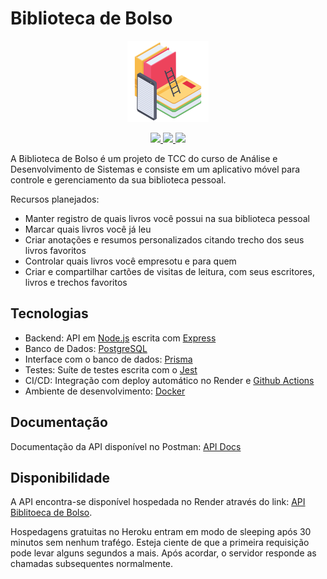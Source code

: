 # Biblioteca de Bolso

<p align="center">
    <img src="/docs/library_icon.png" height="130">
</p>

<p align="center">
    <a href="https://github.com/Biblioteca-de-Bolso/backend/actions/workflows/docker-image.yml"  target="_blank">
      <img src="https://github.com/Biblioteca-de-Bolso/backend/actions/workflows/docker-image.yml/badge.svg" />
    </a>
    <a href="https://www.codacy.com/gh/Biblioteca-de-Bolso/backend/dashboard?utm_source=github.com&amp;utm_medium=referral&amp;utm_content=Biblioteca-de-Bolso/backend&amp;utm_campaign=Badge_Grade" target="_blank">
      <img src="https://app.codacy.com/project/badge/Grade/dd2736e4dd7c40748fa497dd6b63ba4f"/>
    </a>
    <a href="https://documenter.getpostman.com/view/19545370/UVkmQGwd" target="_blank">
      <img src="https://img.shields.io/badge/Docs-Postman-f39f37" />
    </a>
</p>

A Biblioteca de Bolso é um projeto de TCC do curso de Análise e Desenvolvimento de Sistemas e consiste em um aplicativo móvel para controle e gerenciamento da sua biblioteca pessoal.

Recursos planejados:

- Manter registro de quais livros você possui na sua biblioteca pessoal
- Marcar quais livros você já leu
- Criar anotações e resumos personalizados citando trecho dos seus livros favoritos
- Controlar quais livros você empresotu e para quem
- Criar e compartilhar cartões de visitas de leitura, com seus escritores, livros e trechos favoritos

## Tecnologias

- Backend: API em [Node.js](https://nodejs.org/en/) escrita com [Express](https://expressjs.com/pt-br/)
- Banco de Dados: [PostgreSQL](https://www.postgresql.org/)
- Interface com o banco de dados: [Prisma](https://www.prisma.io/)
- Testes: Suíte de testes escrita com o [Jest](https://jestjs.io/pt-BR/)
- CI/CD: Integração com deploy automático no Render e [Github Actions](https://github.com/Biblioteca-de-Bolso/backend/actions)
- Ambiente de desenvolvimento: [Docker](https://www.docker.com/)

## Documentação

Documentação da API disponível no Postman: [API Docs](https://documenter.getpostman.com/view/19545370/UVkmQGwd)

## Disponibilidade

A API encontra-se disponível hospedada no Render através do link: [API Biblitoeca de Bolso](https://bibliotecadebolso.onrender.com).

Hospedagens gratuitas no Heroku entram em modo de sleeping após 30 minutos sem nenhum trafégo. Esteja ciente de que a primeira requisição pode levar alguns segundos a mais. Após acordar, o servidor responde as chamadas subsequentes normalmente.
